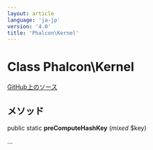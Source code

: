 ```yaml
---
layout: article
language: 'ja-jp'
version: '4.0'
title: 'Phalcon\Kernel'
---
```


# Class **Phalcon\Kernel**

<a href="https://github.com/phalcon/cphalcon/tree/v4.0.0/phalcon/kernel.zep" class="btn btn-default btn-sm">GitHub上のソース</a>

## メソッド

public static **preComputeHashKey** (*mixed* $key)

...